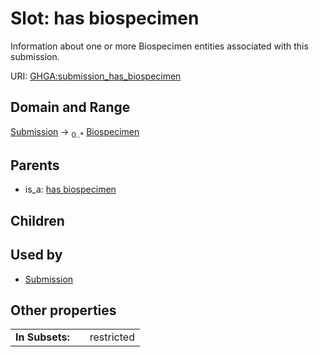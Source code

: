 
# Slot: has biospecimen


Information about one or more Biospecimen entities associated with this submission.

URI: [GHGA:submission_has_biospecimen](https://w3id.org/GHGA/submission_has_biospecimen)


## Domain and Range

[Submission](Submission.md) &#8594;  <sub>0..\*</sub> [Biospecimen](Biospecimen.md)

## Parents

 *  is_a: [has biospecimen](has_biospecimen.md)

## Children


## Used by

 * [Submission](Submission.md)

## Other properties

|  |  |  |
| --- | --- | --- |
| **In Subsets:** | | restricted |

